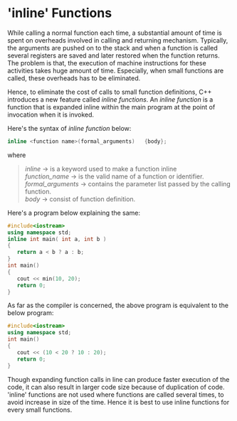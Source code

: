 # 'inline' Functions

While calling a normal function each time, a substantial amount of time is spent on overheads involved in calling and returning mechanism. Typically, the arguments are pushed on to the stack and when a function is called several registers are saved and later restored when the function returns. The problem is that, the execution of machine instructions for these activities takes huge amount of time. Especially, when small functions are called, these overheads has to be eliminated.  

Hence, to eliminate the cost of calls to small function definitions, C++ introduces a new feature called *inline functions*. An *inline function* is a function that is expanded inline within the main program at the point of invocation when it is invoked.  

Here's the syntax of *inline function* below:

```C++ 
inline <function name>(formal_arguments)   {body};
```

where 

> *inline* -> is a keyword used to make a function inline  
> *function_name* -> is the valid name of a function or identifier.  
> *formal_arguments* -> contains the parameter list passed by the calling function.  
> *body* -> consist of function definition.  

Here's a program below explaining the same:

```C++
#include<iostream>
using namespace std;
inline int main( int a, int b )
{
   return a < b ? a : b;
}
int main()
{
   cout << min(10, 20);
   return 0;
}
```  

As far as the compiler is concerned, the above program is equivalent to the below program:  

```C++
#include<iostream>
using namespace std;
int main()
{
   cout << (10 < 20 ? 10 : 20);
   return 0;
}
```  

Though expanding function calls in line can produce faster execution of the code, it can also result in larger code size because of duplication of code. 'inline' functions are not used where functions are called several times, to avoid increase in size of the time. Hence it is best to use inline functions for every small functions.
